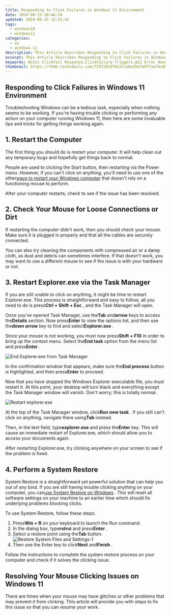```yaml
---
title: Responding to Click Failures in Windows 11 Environment
date: 2024-06-23 10:44:24
updated: 2024-06-25 12:31:41
tags:
  - windows10
  - windows11
categories:
  - os
  - windows 11
description: This Article Describes Responding to Click Failures in Windows 11 Environment
excerpt: This Article Describes Responding to Click Failures in Windows 11 Environment
keywords: Win11 ClickFail Response,ClickFailure Triggers,W11 Error Handling,UserInteraction Resolve,Failure Recovery Windows,UX In Windows 11,SystemError Windows Fixes
thumbnail: https://thmb.techidaily.com/729729197b22ccebe2bbfe977aa7bc85dbf69a72f989ad7aa422cd7f1d76fb4a.jpg
---
```


## Responding to Click Failures in Windows 11 Environment

 Troubleshooting Windows can be a tedious task, especially when nothing seems to be working. If you're having trouble clicking or performing any action on your computer running Windows 11, then here are some invaluable tips and tricks for getting things working again.

## 1\. Restart the Computer

 The first thing you should do is restart your computer. It will help clean out any temporary bugs and hopefully get things back to normal.

 People are used to clicking the Start button, then restarting via the Power menu. However, if you can't click on anything, you'll need to use one of the other[ways to restart your Windows computer](https://www.makeuseof.com/windows-restart-methods/) that doesn't rely on a functioning mouse to perform.

 After your computer restarts, check to see if the issue has been resolved.

## 2\. Check Your Mouse for Loose Connections or Dirt

 If restarting the computer didn’t work, then you should check your mouse. Make sure it is plugged in properly and that all the cables are securely connected.

 You can also try cleaning the components with compressed air or a damp cloth, as dust and debris can sometimes interfere. If that doesn't work, you may want to use a different mouse to see if the issue is with your hardware or not.

## 3\. Restart Explorer.exe via the Task Manager

 If you are still unable to click on anything, it might be time to restart Explorer.exe. This process is straightforward and easy to follow; all you need to do is press**Ctrl + Shift + Esc** , and the Task Manager will open.

 Once you’ve opened Task Manager, use the**Tab** and**arrow** keys to access the**Details** section. Now press**Enter** to view the options list, and then use the**down arrow** key to find and select**Explorer.exe** .

 Since your mouse is not working, you must now press**Shift + F10** in order to bring up the context menu. Select the**End task** option from the menu list and press**Enter** .

![End Explorer.exe from Task Manager](https://static1.makeuseofimages.com/wordpress/wp-content/uploads/2023/01/end-explorer-exe-from-task-manager.jpg)

 In the confirmation window that appears, make sure the**End process** button is highlighted, and then press**Enter** to proceed.

 Now that you have stopped the Windows Explorer executable file, you must restart it. At this point, your desktop will turn black and everything except the Task Manager window will vanish. Don't worry; this is totally normal.

![Restart explorer.exe](https://static1.makeuseofimages.com/wordpress/wp-content/uploads/2023/01/restart-explorer-exe.jpg)

 At the top of the Task Manager window, click**Run new task** . If you still can't click on anything, navigate there using**Tab** instead.

 Then, in the text field, type**explorer.exe** and press the**Enter** key. This will cause an immediate restart of Explorer.exe, which should allow you to access your documents again.

 After restarting Explorer.exe, try clicking anywhere on your screen to see if the problem is fixed.

## 4\. Perform a System Restore

 System Restore is a straightforward yet powerful solution that can help you out of any bind. If you are still having trouble clicking anything on your computer, you can[use System Restore on Windows](https://www.makeuseof.com/tag/system-restore-factory-reset-work-windows-10/) . This will reset all software settings on your machine to an earlier time which should fix underlying problems blocking clicks.

To use System Restore, follow these steps:

1. Press**Win + R** on your keyboard to launch the Run command.
2. In the dialog box, type**rstrui** and press**Enter** .
3. Select a restore point using the**Tab** button.  
![Restore System Files and Settings-1](https://static1.makeuseofimages.com/wordpress/wp-content/uploads/2023/01/restore-system-files-and-settings-1.jpg)
4. Then use the Enter key to click**Next** and**Finish** .

 Follow the instructions to complete the system restore process on your computer and check if it solves the clicking issue.

## Resolving Your Mouse Clicking Issues on Windows 11

 There are times when your mouse may have glitches or other problems that may prevent it from clicking. This article will provide you with steps to fix this issue so that you can resume your work.


<ins class="adsbygoogle"
     style="display:block"
     data-ad-format="autorelaxed"
     data-ad-client="ca-pub-7571918770474297"
     data-ad-slot="1223367746"></ins>



<ins class="adsbygoogle"
     style="display:block"
     data-ad-client="ca-pub-7571918770474297"
     data-ad-slot="8358498916"
     data-ad-format="auto"
     data-full-width-responsive="true"></ins>

